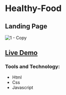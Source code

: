 # Healthy-Food
## Landing Page
![1 - Copy](https://user-images.githubusercontent.com/100860879/204902947-feca8f60-ee9a-4d36-b2e4-3a6ea7799d68.jpg)
<h2><a href="https://youssef-mhmoud.github.io/Healthy-Food/">Live Demo</a></h2>

### Tools and Technology:
- Html
- Css
- Javascript
